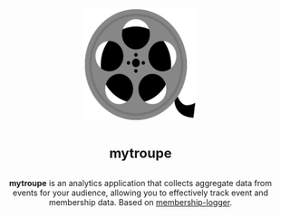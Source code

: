 <p align="center">
<img alt="App logo (film)" width="200" height="200" src="./assets/logo-stroke.svg" />
</p>

<h1 align="center">
<sup>mytroupe</sup>
</h1>

<p align="center">
<strong>mytroupe</strong> is an analytics application that collects aggregate data from events for your audience, allowing you to effectively track event and membership data. Based on <a href="https://github.com/cloudydaiyz/membership-logger">membership-logger</a>.
</p>